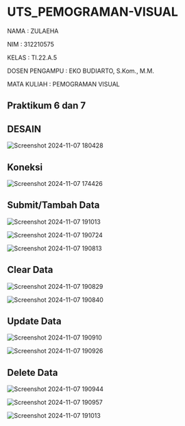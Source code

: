 # UTS_PEMOGRAMAN-VISUAL

NAMA           : ZULAEHA

NIM            : 312210575

KELAS          : TI.22.A.5

DOSEN PENGAMPU : EKO BUDIARTO, S.Kom., M.M.

MATA KULIAH    : PEMOGRAMAN VISUAL



## Praktikum 6 dan 7

## DESAIN
![Screenshot 2024-11-07 180428](https://github.com/user-attachments/assets/20e03351-75d2-44f5-b22d-5918457fb7e4)

## Koneksi
![Screenshot 2024-11-07 174426](https://github.com/user-attachments/assets/1b8bcf95-07e6-48f3-bb7b-2fda1c48e74e)

## Submit/Tambah Data
![Screenshot 2024-11-07 191013](https://github.com/user-attachments/assets/f88dd157-6a6c-401f-a86f-4a540560cfa6)

![Screenshot 2024-11-07 190724](https://github.com/user-attachments/assets/6733eb2d-5847-4908-b50b-e99883be5dfa)

![Screenshot 2024-11-07 190813](https://github.com/user-attachments/assets/0dd47fb3-4c90-4889-86fb-2cf9843551a6)

## Clear Data
![Screenshot 2024-11-07 190829](https://github.com/user-attachments/assets/e8ba32ef-ca2a-4ee8-9e86-296d61104f6a)

![Screenshot 2024-11-07 190840](https://github.com/user-attachments/assets/aefa848b-611a-4680-8cd0-f444105a4652)

## Update Data
![Screenshot 2024-11-07 190910](https://github.com/user-attachments/assets/06d0e446-7b2f-4a9e-aa1a-9c1c8880eb52)

![Screenshot 2024-11-07 190926](https://github.com/user-attachments/assets/f978dd67-ee07-4306-8327-d2c7e908603c)

## Delete Data

![Screenshot 2024-11-07 190944](https://github.com/user-attachments/assets/2781a080-9a00-43f6-91da-f4e1faafe183)

![Screenshot 2024-11-07 190957](https://github.com/user-attachments/assets/0c27abc7-a66d-4a8c-8357-1743a1fbb565)


![Screenshot 2024-11-07 191013](https://github.com/user-attachments/assets/8fcb87ad-44ed-49dc-bd3d-fa6149c53ce4)




